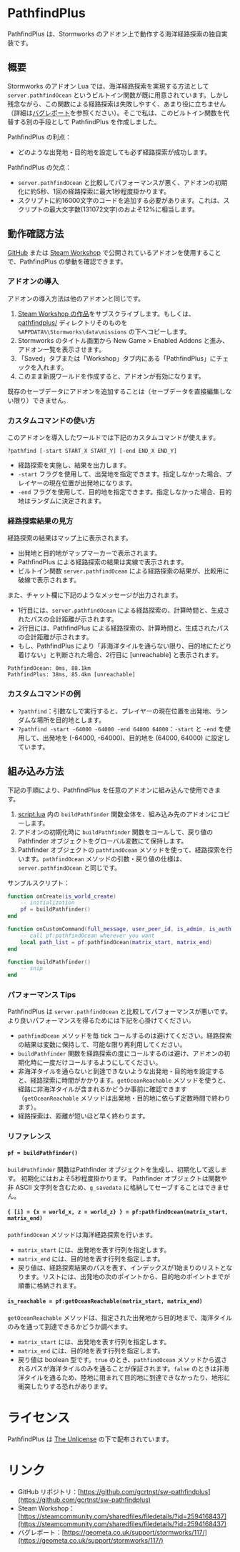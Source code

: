 # PathfindPlus
PathfindPlus は、Stormworks のアドオン上で動作する海洋経路探索の独自実装です。

## 概要
Stormworks のアドオン Lua では、海洋経路探索を実現する方法として `server.pathfindOcean` というビルトイン関数が既に用意されています。しかし残念ながら、この関数による経路探索は失敗しやすく、あまり役に立ちません（詳細は[バグレポート](https://geometa.co.uk/support/stormworks/117/)を参照ください）。そこで私は、このビルトイン関数を代替する別の手段として PathfindPlus を作成しました。

PathfindPlus の利点：
 - どのような出発地・目的地を設定しても必ず経路探索が成功します。

PathfindPlus の欠点：
 - `server.pathfindOcean` と比較してパフォーマンスが悪く、アドオンの初期化に約5秒、1回の経路探索に最大1秒程度掛かります。
 - スクリプトに約16000文字のコードを追加する必要があります。これは、スクリプトの最大文字数(131072文字)のおよそ12%に相当します。

## 動作確認方法
[GitHub](https://github.com/gcrtnst/sw-pathfindplus/tree/main/pathfindplus) または [Steam Workshop](https://steamcommunity.com/sharedfiles/filedetails/?id=2594168437) で公開されているアドオンを使用することで、PathfindPlus の挙動を確認できます。

### アドオンの導入
アドオンの導入方法は他のアドオンと同じです。
 1. [Steam Workshop の作品](https://steamcommunity.com/sharedfiles/filedetails/?id=2594168437)をサブスクライブします。もしくは、[pathfindplus/](https://github.com/gcrtnst/sw-pathfindplus/tree/main/pathfindplus) ディレクトリそのものを `%APPDATA%\Stormworks\data\missions` の下へコピーします。
 1. Stormworks のタイトル画面から New Game > Enabled Addons と進み、アドオン一覧を表示させます。
 1. 「Saved」タブまたは「Workshop」タブ内にある「PathfindPlus」にチェックを入れます。
 1. このまま新規ワールドを作成すると、アドオンが有効になります。

既存のセーブデータにアドオンを追加することは（セーブデータを直接編集しない限り）できません。

### カスタムコマンドの使い方
このアドオンを導入したワールドでは下記のカスタムコマンドが使えます。

```
?pathfind [-start START_X START_Y] [-end END_X END_Y]
```

 - 経路探索を実施し、結果を出力します。
 - `-start` フラグを使用して、出発地を指定できます。指定しなかった場合、プレイヤーの現在位置が出発地になります。
 - `-end` フラグを使用して、目的地を指定できます。指定しなかった場合、目的地はランダムに決定されます。

### 経路探索結果の見方
経路探索の結果はマップ上に表示されます。
 - 出発地と目的地がマップマーカーで表示されます。
 - PathfindPlus による経路探索の結果は実線で表示されます。
 - ビルトイン関数 `server.pathfindOcean` による経路探索の結果が、比較用に破線で表示されます。

また、チャット欄に下記のようなメッセージが出力されます。
 - 1行目には、`server.pathfindOcean` による経路探索の、計算時間と、生成されたパスの合計距離が示されます。
 - 2行目には、PathfindPlus による経路探索の、計算時間と、生成されたパスの合計距離が示されます。
 - もし、PathfindPlus により「非海洋タイルを通らない限り、目的地にたどり着けない」と判断された場合、2行目に [unreachable] と表示されます。
```
PathfindOcean: 0ms, 88.1km
PathfindPlus: 38ms, 85.4km [unreachable]
```

### カスタムコマンドの例
 - `?pathfind`：引数なしで実行すると、プレイヤーの現在位置を出発地、ランダムな場所を目的地とします。
 - `?pathfind -start -64000 -64000 -end 64000 64000`：`-start` と `-end` を使用して、出発地を (-64000, -64000)、目的地を (64000, 64000) に設定しています。

## 組み込み方法
下記の手順により、PathfindPlus を任意のアドオンに組み込んで使用できます。
 1. [script.lua](https://github.com/gcrtnst/sw-pathfindplus/blob/main/pathfindplus/script.lua) 内の `buildPathfinder` 関数全体を、組み込み先のアドオンにコピーします。
 1. アドオンの初期化時に `buildPathfinder` 関数をコールして、戻り値の Pathfinder オブジェクトをグローバル変数にて保持します。
 1. Pathfinder オブジェクトの `pathfindOcean` メソッドを使って、経路探索を行います。`pathfindOcean` メソッドの引数・戻り値の仕様は、`server.pathfindOcean` と同じです。

サンプルスクリプト：
```lua
function onCreate(is_world_create)
    -- initialization
    pf = buildPathfinder()
end

function onCustomCommand(full_message, user_peer_id, is_admin, is_auth, cmd, ...)
    -- call pf:pathfindOcean wherever you want
    local path_list = pf:pathfindOcean(matrix_start, matrix_end)
end

function buildPathfinder()
    -- snip
end

```

### パフォーマンス Tips
PathfindPlus は `server.pathfindOcean` と比較してパフォーマンスが悪いです。より良いパフォーマンスを得るためには下記を心掛けてください。
 - `pathfindOcean` メソッドを毎 tick コールするのは避けてください。経路探索の結果は変数に保持して、可能な限り再利用してください。
 - `buildPathfinder` 関数を経路探索の度にコールするのは避け、アドオンの初期化時に一度だけコールするようにしてください。
 - 非海洋タイルを通らないと到達できないような出発地・目的地を設定すると、経路探索に時間がかかります。`getOceanReachable` メソッドを使うと、経路に非海洋タイルが含まれるかどうか事前に確認できます（`getOceanReachable` メソッドは出発地・目的地に依らず定数時間で終わります）。
 - 経路探索は、距離が短いほど早く終わります。

### リファレンス
#### `pf = buildPathfinder()`
`buildPathfinder` 関数はPathfinder オブジェクトを生成し、初期化して返します。
初期化にはおよそ5秒程度掛かります。
Pathfinder オブジェクトは関数や非 ASCII 文字列を含むため、`g_savedata` に格納してセーブすることはできません。

#### `{ [i] = {x = world_x, z = world_z} } = pf:pathfindOcean(matrix_start, matrix_end)`
`pathfindOcean` メソッドは海洋経路探索を行います。
 - `matrix_start` には、出発地を表す行列を指定します。
 - `matrix_end` には、目的地を表す行列を指定します。
 - 戻り値は、経路探索結果のパスを表す、インデックスが1始まりのリストとなります。リストには、出発地の次のポイントから、目的地のポイントまでが順番に格納されます。

#### `is_reachable = pf:getOceanReachable(matrix_start, matrix_end)`
`getOceanReachable` メソッドは、指定された出発地から目的地まで、海洋タイルのみを通って到達できるかどうか調べます。
 - `matrix_start` には、出発地を表す行列を指定します。
 - `matrix_end` には、目的地を表す行列を指定します。
 - 戻り値は boolean 型です。`true` のとき、`pathfindOcean` メソッドから返されるパスが海洋タイルのみを通ることが保証されます。`false` のときは非海洋タイルを通るため、陸地に阻まれて目的地に到達できなかったり、地形に衝突したりする恐れがあります。

# ライセンス
PathfindPlus は [The Unlicense](https://github.com/gcrtnst/sw-pathfindplus/blob/main/LICENSE) の下で配布されています。

# リンク
 - GitHub リポジトリ：[https://github.com/gcrtnst/sw-pathfindplus](https://github.com/gcrtnst/sw-pathfindplus)
 - Steam Workshop：[https://steamcommunity.com/sharedfiles/filedetails/?id=2594168437](https://steamcommunity.com/sharedfiles/filedetails/?id=2594168437)
 - バグレポート：[https://geometa.co.uk/support/stormworks/117/](https://geometa.co.uk/support/stormworks/117/)
